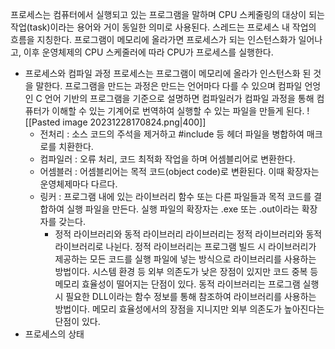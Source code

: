 프로세스는 컴퓨터에서 실행되고 있는 프로그램을 말하며 CPU 스케줄링의 대상이 되는 작업(task)이라는 용어와 거이 동일한 의미로 사용된다. 스레드는 프로세스 내 작업의 흐름을 지칭한다.
프로그램이 메모리에 올라가면 프로세스가 되는 인스턴스화가 일어나고, 이후 운영체제의 CPU 스케줄러에 따라 CPU가 프로세스를 실행한다.

- 프로세스와 컴파일 과정
	프로세스는 프로그램이 메모리에 올라가 인스턴스화 된 것을 말한다. 프로그램을 만드는 과정은 만드는 언어마다 다를 수 있으며 컴파일 언엉인 C 언어 기반의 프로그램을 기준으로 설명하면 컴파일러가 컴파일 과정을 통해 컴퓨터가 이해할 수 있는 기계어로 번역하여 실행할 수 있는 파일을 만들게 된다. 
	![[Pasted image 20231228170824.png|400]]
	- 전처리 : 소스 코드의 주석을 제거하고 \#include 등 헤더 파일을 병합하여 매크로를 치환한다.
	- 컴파일러 : 오류 처리, 코드 최적화 작업을 하며 어셈블리어로 변환한다.
	- 어셈블러 : 어셈블리어는 목적 코드(object code)로 변환된다. 이때 확장자는 운영체제마다 다르다.
	- 링커 : 프로그램 내에 있는 라이브러리 함수 또는 다른 파일들과 목적 코드를 결합하여 실행 파일을 만든다. 실행 파일의 확장자는 .exe 또는 .out이라는 확장자를 갖는다.
		- 정적 라이브러리와 동적 라이브러리
			라이브러리는 정적 라이브러리와 동적 라이브러리로 나뉜다. 정적 라이브러리는 프로그램 빌드 시 라이브러리가 제공하는 모든 코드를 실행 파일에 넣는 방식으로 라이브러리를 사용하는 방법이다. 시스템 환경 등 외부 의존도가 낮은 장점이 있지만 코드 중복 등 메모리 효율성이 떨어지는 단점이 있다.
			동적 라이브러리는 프로그램 실행 시 필요한 DLL이라는 함수 정보를 통해 참조하여 라이브러리를 사용하는 방법이다. 메모리 효율성에서의 장점을 지니지만 외부 의존도가 높아진다는 단점이 있다.
- 프로세스의 상태
	